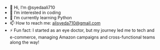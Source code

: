 - 👋 Hi, I’m @syedaali710
- 👀 I’m interested in coding
- 🌱 I’m currently learning Python
- 📫 How to reach me: alisyeda710@gmail.com
- ⚡ Fun fact:  I started as an eye doctor, but my journey led me to tech and e-commerce, managing Amazon campaigns and cross-functional teams along the way!

<!---
syedaali710/syedaali710 is a ✨ special ✨ repository because its `README.md` (this file) appears on your GitHub profile.
You can click the Preview link to take a look at your changes.
--->
